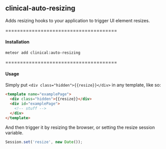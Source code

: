 ## clinical-auto-resizing

Adds resizing hooks to your application to trigger UI element resizes.  

======================================
#### Installation

````
meteor add clinical:auto-resizing
````


======================================
#### Usage

Simply put ``<div class="hidden">{{resize}}</div>`` in any template, like so:

````html
<template name="examplePage">
  <div class="hidden">{{resize}}</div>
  <div id="examplePage">
    <!-- stuff -->
  </div>
</template>
````

And then trigger it by resizing the browser, or setting the resize session variable.

````js
Session.set('resize', new Date());
````

